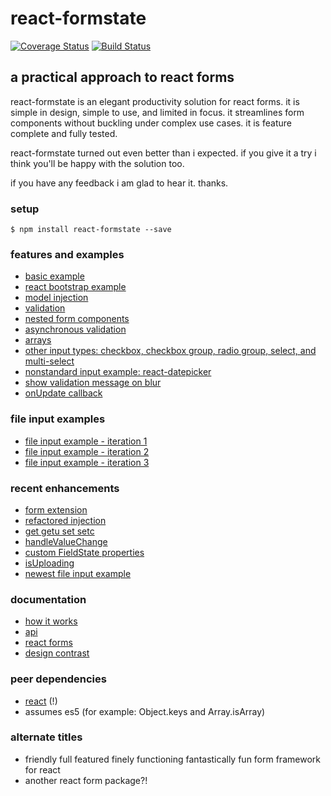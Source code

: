 # react-formstate

[![Coverage Status](https://coveralls.io/repos/github/dtrelogan/react-formstate/badge.svg?branch=master)](https://coveralls.io/github/dtrelogan/react-formstate?branch=master)
[![Build Status](https://travis-ci.org/dtrelogan/react-formstate.svg?branch=master)](https://travis-ci.org/dtrelogan/react-formstate)

## a practical approach to react forms

react-formstate is an elegant productivity solution for react forms. it is simple in design, simple to use, and limited in focus. it streamlines form components without buckling under complex use cases. it is feature complete and fully tested.

react-formstate turned out even better than i expected. if you give it a try i think you'll be happy with the solution too.

if you have any feedback i am glad to hear it. thanks.

### setup

    $ npm install react-formstate --save

### features and examples

- [basic example](/docs/basicExample.md)
- [react bootstrap example](/docs/reactBootstrapExample.md)
- [model injection](/docs/modelInjection.md)
- [validation](/docs/validationWiring.md)
- [nested form components](/docs/nestedFormExample.md)
- [asynchronous validation](/docs/asyncExample.md)
- [arrays](/docs/arrayExample.md)
- [other input types: checkbox, checkbox group, radio group, select, and multi-select](/docs/otherInputTypes.md)
- [nonstandard input example: react-datepicker](/docs/datePickerExample.md)
- [show validation message on blur](/docs/onBlurExample.md)
- [onUpdate callback](/docs/onUpdateExample.md)

### file input examples

- [file input example - iteration 1](/docs/deprecatedFileInputExample.md)
- [file input example - iteration 2](/docs/fileInputExampleIteration2.md)
- [file input example - iteration 3](/docs/fileInputExample.md)

### recent enhancements

- [form extension](/docs/formExtension.md)
- [refactored injection](/docs/refactoredInjection.md)
- [get getu set setc](/docs/getSetHelpers.md)
- [handleValueChange](/docs/handleValueChange.md)
- [custom FieldState properties](/docs/fieldStateProperties.md)
- [isUploading](/docs/isUploading.md)
- [newest file input example](/docs/fileInputExample.md)

### documentation

- [how it works](/docs/howItWorks.md)
- [api](/docs/api.md)
- [react forms](https://facebook.github.io/react/docs/forms.html)
- [design contrast](/docs/designContrast.md)

### peer dependencies

- [react](https://facebook.github.io/react) (!)
- assumes es5 (for example: Object.keys and Array.isArray)

### alternate titles

- friendly full featured finely functioning fantastically fun form framework for react
- another react form package?!
